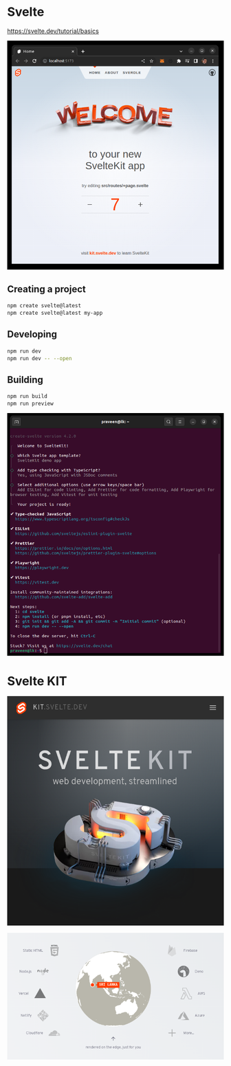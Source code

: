 # Svelte

https://svelte.dev/tutorial/basics

![](images/start.png)


## Creating a project

```bash
npm create svelte@latest
npm create svelte@latest my-app
```

## Developing

```bash
npm run dev
npm run dev -- --open
```

## Building

```bash
npm run build
npm run preview
```

![](images/svelte-setup.png)


# Svelte KIT

![](images/kit.png)

![](images/sri-lanka.png)
